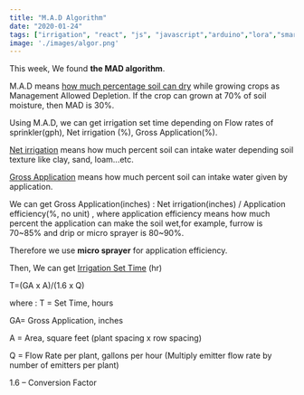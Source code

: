 ```yaml
---
title: "M.A.D Algorithm"
date: "2020-01-24"
tags: ["irrigation", "react", "js", "javascript","arduino","lora","smart","farm","purdue","indiana"]
image: './images/algor.png'
---
```


This week, We found **the MAD algorithm**.

 

M.A.D means <u>how much percentage soil can dry</u> while growing crops as Management Allowed Depletion. If the crop can grown at 70% of soil moisture, then MAD is 30%.



Using M.A.D, we can get irrigation set time depending on Flow rates of sprinkler(gph), Net irrigation (%), Gross Application(%).



<u>Net irrigation</u> means how much percent soil can intake water depending soil texture like clay, sand, loam...etc.

<u>Gross Application</u> means how much percent soil can intake water given by application.

We can get Gross Application(inches) : Net irrigation(inches) / Application efficiency(%, no unit) , where application efficiency means how much percent the application can make the soil wet,for example, furrow is 70~85% and drip or micro sprayer is 80~90%.

Therefore we use **micro sprayer** for application efficiency.



Then, We can get <u>Irrigation Set Time</u> (hr)

T=(GA x A)/(1.6 x Q)

where : T = Set Time, hours 

GA= Gross Application, inches

A = Area, square feet (plant spacing x row spacing)

Q = Flow Rate per plant, gallons per hour (Multiply emitter flow rate by number of emitters per plant) 

1.6 – Conversion Factor



